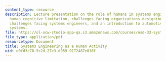 ```yaml
---
content_type: resource
description: Lecture presentation on the role of humans in systems engineering, the
  human cognitive limitation, challenges facing organizations designing large systems,
  challenges facing systems engineers, and an introduction to automotive powertrain
  systems.
file: https://ol-ocw-studio-app-qa.s3.amazonaws.com/courses/esd-33-systems-engineering-summer-2010/e0fd3c785c2d27e3d9599172487e016f_MITESD_33SUM10_lec02.pdf
file_type: application/pdf
resourcetype: Document
title: Systems Engineering as a Human Activity
uid: e0fd3c78-5c2d-27e3-d959-9172487e016f
---
```

